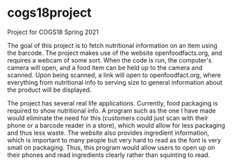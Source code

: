 # cogs18project
Project for COGS18 Spring 2021

The goal of this project is to fetch nutritional information on an item using the barcode. The project makes use of the website openfoodfacts.org, and requires a webcam of some sort. When the code is run, the computer's camera will open, and a food item can be held up to the camera and scanned. Upon being scanned, a link will open to openfoodfact.org, where everything from nutritional info to serving size to general information about the product will be displayed.



The project has several real life applications. Currently, food packaging is required to show nutritional info. A program such as the one I have made would eliminate the need for this (customers could just scan with their phone or a barcode reader in a store), which would allow for less packaging and thus less waste. The website also provides ingredient information, which is important to many people but very hard to read as the font is very small on packaging. Thus, this program would allow users to open up on their phones and read ingredients clearly rather than squinting to read.

